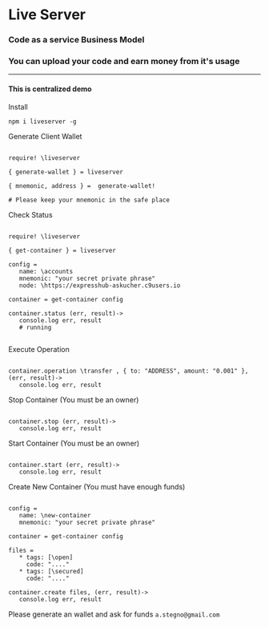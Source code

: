 # Live Server

### Code as a service Business Model

### You can upload your code and earn money from it's usage

---------------------------

#### This is centralized demo


Install 

```
npm i liveserver -g
```

Generate Client Wallet

```Livescript 

require! \liveserver

{ generate-wallet } = liveserver

{ mnemonic, address } =  generate-wallet!

# Please keep your mnemonic in the safe place

```


Check Status 

```Livescript

require! \liveserver

{ get-container } = liveserver

config = 
   name: \accounts
   mnemonic: "your secret private phrase"
   node: \https://expresshub-askucher.c9users.io

container = get-container config

container.status (err, result)->
   console.log err, result
   # running


```

Execute Operation 

```Livescript 

container.operation \transfer , { to: "ADDRESS", amount: "0.001" }, (err, result)->
   console.log err, result

```

Stop Container (You must be an owner)

```Livescript 

container.stop (err, result)->
   console.log err, result

```

Start Container (You must be an owner)

```Livescript 

container.start (err, result)->
   console.log err, result

```

Create New Container (You must have enough funds) 

```Livescript

config =
   name: \new-container
   mnemonic: "your secret private phrase"

container = get-container config

files = 
   * tags: [\open]
     code: "...."
   * tags: [\secured]
     code: "...."

container.create files, (err, result)->
   console.log err, result

```

Please generate an wallet and ask for funds `a.stegno@gmail.com`